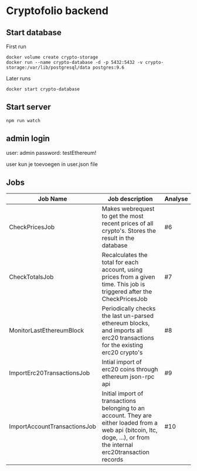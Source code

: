 # Cryptofolio backend
## Start database

First run

    docker volume create crypto-storage
    docker run --name crypto-database -d -p 5432:5432 -v crypto-storage:/var/lib/postgresql/data postgres:9.6

Later runs 

    docker start crypto-database


## Start server

    npm run watch
    
## admin login
user: admin
password: testEthereum!

user kun je toevoegen in user.json file

## Jobs

|   Job Name   |   Job description   |   Analyse   |
|   --   |   --   |   --   |
|   CheckPricesJob   |   Makes webrequest to get the most recent prices of all crypto's. Stores the result in the database   |   #6
|   CheckTotalsJob   |   Recalculates the total for each account, using prices from a given time. This job is triggered after the CheckPricesJob   |   #7
|   MonitorLastEthereumBlock   |   Periodically checks the last un-parsed ethereum blocks, and imports all erc20 transactions for the existing erc20 crypto's   |   #8
|   ImportErc20TransactionsJob   |   Intial import of erc20 coins through ethereum json-rpc api   |   #9   |
|   ImportAccountTransactionsJob   |   Initial import of transactions belonging to an account. They are either loaded from a web api (bitcoin, ltc, doge, ...), or from the internal erc20transaction records   |   #10
